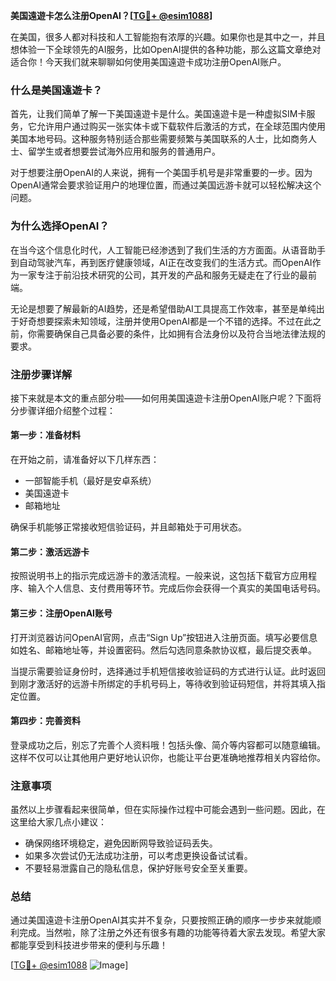 **美国遠遊卡怎么注册OpenAI？[[TG💪+ @esim1088](https://t.me/s/esim1088)]**

在美国，很多人都对科技和人工智能抱有浓厚的兴趣。如果你也是其中之一，并且想体验一下全球领先的AI服务，比如OpenAI提供的各种功能，那么这篇文章绝对适合你！今天我们就来聊聊如何使用美国遠遊卡成功注册OpenAI账户。

### 什么是美国遠遊卡？

首先，让我们简单了解一下美国遠遊卡是什么。美国遠遊卡是一种虚拟SIM卡服务，它允许用户通过购买一张实体卡或下载软件后激活的方式，在全球范围内使用美国本地号码。这种服务特别适合那些需要频繁与美国联系的人士，比如商务人士、留学生或者想要尝试海外应用和服务的普通用户。

对于想要注册OpenAI的人来说，拥有一个美国手机号是非常重要的一步。因为OpenAI通常会要求验证用户的地理位置，而通过美国远游卡就可以轻松解决这个问题。

### 为什么选择OpenAI？

在当今这个信息化时代，人工智能已经渗透到了我们生活的方方面面。从语音助手到自动驾驶汽车，再到医疗健康领域，AI正在改变我们的生活方式。而OpenAI作为一家专注于前沿技术研究的公司，其开发的产品和服务无疑走在了行业的最前端。

无论是想要了解最新的AI趋势，还是希望借助AI工具提高工作效率，甚至是单纯出于好奇想要探索未知领域，注册并使用OpenAI都是一个不错的选择。不过在此之前，你需要确保自己具备必要的条件，比如拥有合法身份以及符合当地法律法规的要求。

### 注册步骤详解

接下来就是本文的重点部分啦——如何用美国遠遊卡注册OpenAI账户呢？下面将分步骤详细介绍整个过程：

#### 第一步：准备材料

在开始之前，请准备好以下几样东西：
- 一部智能手机（最好是安卓系统）
- 美国遠遊卡
- 邮箱地址

确保手机能够正常接收短信验证码，并且邮箱处于可用状态。

#### 第二步：激活远游卡

按照说明书上的指示完成远游卡的激活流程。一般来说，这包括下载官方应用程序、输入个人信息、支付费用等环节。完成后你会获得一个真实的美国电话号码。

#### 第三步：注册OpenAI账号

打开浏览器访问OpenAI官网，点击“Sign Up”按钮进入注册页面。填写必要信息如姓名、邮箱地址等，并设置密码。然后勾选同意条款协议框，最后提交表单。

当提示需要验证身份时，选择通过手机短信接收验证码的方式进行认证。此时返回到刚才激活好的远游卡所绑定的手机号码上，等待收到验证码短信，并将其填入指定位置。

#### 第四步：完善资料

登录成功之后，别忘了完善个人资料哦！包括头像、简介等内容都可以随意编辑。这样不仅可以让其他用户更好地认识你，也能让平台更准确地推荐相关内容给你。

### 注意事项

虽然以上步骤看起来很简单，但在实际操作过程中可能会遇到一些问题。因此，在这里给大家几点小建议：
- 确保网络环境稳定，避免因断网导致验证码丢失。
- 如果多次尝试仍无法成功注册，可以考虑更换设备试试看。
- 不要轻易泄露自己的隐私信息，保护好账号安全至关重要。

### 总结

通过美国遠遊卡注册OpenAI其实并不复杂，只要按照正确的顺序一步步来就能顺利完成。当然啦，除了注册之外还有很多有趣的功能等待着大家去发现。希望大家都能享受到科技进步带来的便利与乐趣！

[[TG💪+ @esim1088](https://t.me/s/esim1088) ![Image](https://i.postimg.cc/4NQfJmqS/Snipaste-2025-05-13-00-14-12.png)]